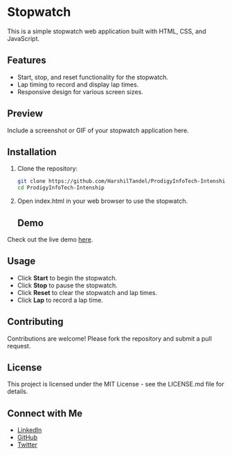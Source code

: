 # Stopwatch

This is a simple stopwatch web application built with HTML, CSS, and JavaScript.

## Features

- Start, stop, and reset functionality for the stopwatch.
- Lap timing to record and display lap times.
- Responsive design for various screen sizes.

## Preview

Include a screenshot or GIF of your stopwatch application here.

## Installation

1. Clone the repository:

   ```bash
   git clone https://github.com/HarshilTandel/ProdigyInfoTech-Intenship.git
   cd ProdigyInfoTech-Intenship

    ```
2. Open index.html in your web browser to use the stopwatch.

   ## Demo

Check out the live demo [here](https://stopwatch-x.netlify.app/).

## Usage

- Click **Start** to begin the stopwatch.
- Click **Stop** to pause the stopwatch.
- Click **Reset** to clear the stopwatch and lap times.
- Click **Lap** to record a lap time.

## Contributing

Contributions are welcome! Please fork the repository and submit a pull request.

## License

This project is licensed under the MIT License - see the LICENSE.md file for details.

## Connect with Me

- [LinkedIn](https://www.linkedin.com/in/harshil-tandel-/)
- [GitHub](https://github.com/HarshilTandel)
- [Twitter](https://x.com/HarshilTandel07)

